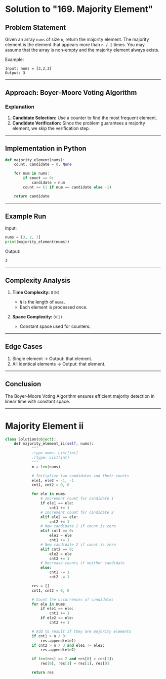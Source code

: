 # Solution to "169. Majority Element"

## Problem Statement

Given an array `nums` of size `n`, return the majority element. The majority element is the element that appears more than `n / 2` times. You may assume that the array is non-empty and the majority element always exists.

Example:

```
Input: nums = [3,2,3]
Output: 3
```

---

## Approach: Boyer-Moore Voting Algorithm

### Explanation

1. **Candidate Selection:** Use a counter to find the most frequent element.
2. **Candidate Verification:** Since the problem guarantees a majority element, we skip the verification step.

---

## Implementation in Python

```python
def majority_element(nums):
    count, candidate = 0, None

    for num in nums:
        if count == 0:
            candidate = num
        count += (1 if num == candidate else -1)

    return candidate
```

---

## Example Run

Input:

```python
nums = [3, 2, 3]
print(majority_element(nums))
```

Output:

```
3
```

---

## Complexity Analysis

1. **Time Complexity:** `O(N)`
    
    - `N` is the length of `nums`.
    - Each element is processed once.
2. **Space Complexity:** `O(1)`
    
    - Constant space used for counters.

---

## Edge Cases

1. Single element → Output: that element.
2. All identical elements → Output: that element.

---

## Conclusion

The Boyer-Moore Voting Algorithm ensures efficient majority detection in linear time with constant space.


**********************************
# Majority Element ii

```python
class Solution(object):
    def majority_element_ii(self, nums):
            """
            :type nums: List[int]
            :rtype: List[int]
            """
            n = len(nums)

            # Initialize two candidates and their counts
            ele1, ele2 = -1, -1
            cnt1, cnt2 = 0, 0

            for ele in nums:
                # Increment count for candidate 1
                if ele1 == ele:
                    cnt1 += 1
                # Increment count for candidate 2
                elif ele2 == ele:
                    cnt2 += 1
                # New candidate 1 if count is zero
                elif cnt1 == 0:
                    ele1 = ele
                    cnt1 += 1
                # New candidate 2 if count is zero
                elif cnt2 == 0:
                    ele2 = ele
                    cnt2 += 1
                # Decrease counts if neither candidate
                else:
                    cnt1 -= 1
                    cnt2 -= 1

            res = []
            cnt1, cnt2 = 0, 0

            # Count the occurrences of candidates
            for ele in nums:
                if ele1 == ele:
                    cnt1 += 1
                if ele2 == ele:
                    cnt2 += 1

            # Add to result if they are majority elements
            if cnt1 > n / 3:
                res.append(ele1)
            if cnt2 > n / 3 and ele1 != ele2:
                res.append(ele2)

            if len(res) == 2 and res[0] > res[1]:
                res[0], res[1] = res[1], res[0]

            return res
                    
```